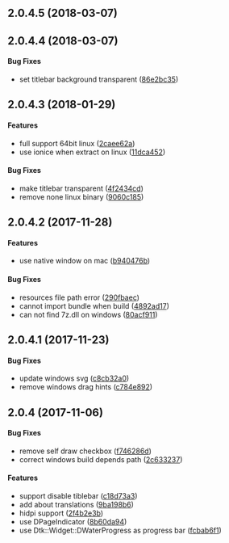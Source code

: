 <a name="2.0.4.4"></a>
## 2.0.4.5 (2018-03-07)
## 2.0.4.4 (2018-03-07)


#### Bug Fixes

*   set titlebar background transparent ([86e2bc35](https://github.com/linuxdeepin/deepin-boot-maker/commit/86e2bc3535281b989e205729e03161508a1c0cfd))



<a name="2.0.4.3"></a>
## 2.0.4.3 (2018-01-29)


#### Features

*   full support 64bit linux ([2caee62a](https://github.com/linuxdeepin/deepin-boot-maker/commit/2caee62ab95a554f576f2f75dd17d17548da2fb4))
*   use ionice when extract on linux ([11dca452](https://github.com/linuxdeepin/deepin-boot-maker/commit/11dca452eb0c45556c327da2d0dc1115a1d34671))

#### Bug Fixes

*   make titlebar transparent ([4f2434cd](https://github.com/linuxdeepin/deepin-boot-maker/commit/4f2434cdbf29072d904565c5377859a2ab7b3daf))
*   remove none linux binary ([9060c185](https://github.com/linuxdeepin/deepin-boot-maker/commit/9060c185896f34aebc67be199a727187da22901e))



<a name="2.0.4.2"></a>
## 2.0.4.2 (2017-11-28)


#### Features

*   use native window on mac ([b940476b](https://github.com/linuxdeepin/deepin-boot-maker/commit/b940476b7ff3727a10f4f6f251de12457613580a))

#### Bug Fixes

*   resources file path error ([290fbaec](https://github.com/linuxdeepin/deepin-boot-maker/commit/290fbaec2d0988e5f712849e5da73d70621591ae))
*   cannot import bundle when build ([4892ad17](https://github.com/linuxdeepin/deepin-boot-maker/commit/4892ad17acfeecf21e5c9e74fb2c51e21e56e33c))
*   can not find 7z.dll on windows ([80acf911](https://github.com/linuxdeepin/deepin-boot-maker/commit/80acf911637cbeb83c791e3095a0b29540ddc042))



<a name="2.0.4.1"></a>
## 2.0.4.1 (2017-11-23)


#### Bug Fixes

*   update windows svg ([c8cb32a0](https://github.com/linuxdeepin/deepin-boot-maker/commit/c8cb32a0e04220473cf395541bd9d74ed5d085f6))
*   remove windows drag hints ([c784e892](https://github.com/linuxdeepin/deepin-boot-maker/commit/c784e89215a70546e27b9df70f2437f3c2d8789c))



<a name="2.0.4"></a>
## 2.0.4 (2017-11-06)


#### Bug Fixes

*   remove self draw checkbox ([f746286d](https://github.com/linuxdeepin/deepin-boot-maker/commit/f746286d4bf969826644c77636d7ebde4a689b8b))
*   correct windows build depends path ([2c633237](https://github.com/linuxdeepin/deepin-boot-maker/commit/2c6332378f3ec769ace7419f1714a30e356dba3e))

#### Features

*   support disable tiblebar ([c18d73a3](https://github.com/linuxdeepin/deepin-boot-maker/commit/c18d73a33fe6af886cf51cc7453e73fda4441f10))
*   add about translations ([9ba198b6](https://github.com/linuxdeepin/deepin-boot-maker/commit/9ba198b678fe8c0818c1785a7e5815942b5b10fd))
*   hidpi support ([2f4b2e3b](https://github.com/linuxdeepin/deepin-boot-maker/commit/2f4b2e3b8fe580a364b32c56b3e3151631729d6d))
*   use DPageIndicator ([8b60da94](https://github.com/linuxdeepin/deepin-boot-maker/commit/8b60da946dbfc1a368c49f59eb6f4f558179d182))
*   use Dtk::Widget::DWaterProgress as progress bar ([fcbab6f1](https://github.com/linuxdeepin/deepin-boot-maker/commit/fcbab6f19c71fdf363a433eee9b1fdbc3641b26e))




